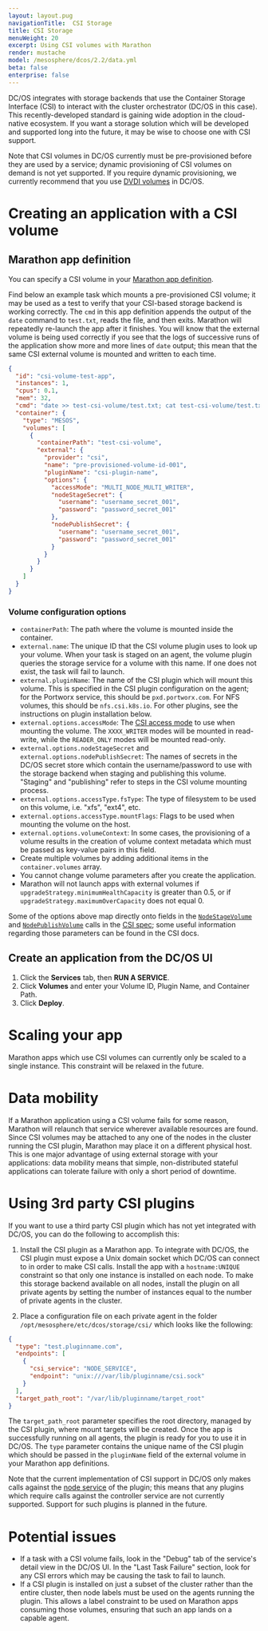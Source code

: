 ```yaml
---
layout: layout.pug
navigationTitle:  CSI Storage
title: CSI Storage
menuWeight: 20
excerpt: Using CSI volumes with Marathon
render: mustache
model: /mesosphere/dcos/2.2/data.yml
beta: false
enterprise: false
---
```


DC/OS integrates with storage backends that use the Container Storage Interface (CSI) to interact with the cluster orchestrator (DC/OS in this case). This recently-developed standard is gaining wide adoption in the cloud-native ecosystem. If you want a storage solution which will be developed and supported long into the future, it may be wise to choose one with CSI support.

Note that CSI volumes in DC/OS currently must be pre-provisioned before they are used by a service; dynamic provisioning of CSI volumes on demand is not yet supported. If you require dynamic provisioning, we currently recommend that you use [DVDI volumes](/mesosphere/dcos/2.2/storage/dvdi/) in DC/OS.
 
# Creating an application with a CSI volume

## Marathon app definition

You can specify a CSI volume in your [Marathon app definition](/mesosphere/dcos/2.2/deploying-services/creating-services/).

Find below an example task which mounts a pre-provisioned CSI volume; it may be used as a test to verify that your CSI-based storage backend is working correctly. The `cmd` in this app definition appends the output of the `date` command to `test.txt`, reads the file, and then exits. Marathon will repeatedly re-launch the app after it finishes. You will know that the external volume is being used correctly if you see that the logs of successive runs of the application show more and more lines of `date` output; this mean that the same CSI external volume is mounted and written to each time.

```json
{
  "id": "csi-volume-test-app",
  "instances": 1,
  "cpus": 0.1,
  "mem": 32,
  "cmd": "date >> test-csi-volume/test.txt; cat test-csi-volume/test.txt",
  "container": {
    "type": "MESOS",
    "volumes": [
      {
        "containerPath": "test-csi-volume",
        "external": {
          "provider": "csi",
          "name": "pre-provisioned-volume-id-001",
          "pluginName": "csi-plugin-name",
          "options": { 
            "accessMode": "MULTI_NODE_MULTI_WRITER",
            "nodeStageSecret": {
              "username": "username_secret_001",
              "password": "password_secret_001"
            },
            "nodePublishSecret": {
              "username": "username_secret_001",
              "password": "password_secret_001"
            }
          }
        }
      }
    ]
  }
}
```

### Volume configuration options

-  `containerPath`: The path where the volume is mounted inside the container.
-  `external.name`: The unique ID that the CSI volume plugin uses to look up your volume. When your task is staged on an agent, the volume plugin queries the storage service for a volume with this name. If one does not exist, the task will fail to launch.
-  `external.pluginName`: The name of the CSI plugin which will mount this volume. This is specified in the CSI plugin configuration on the agent; for the Portworx service, this should be `pxd.portworx.com`. For NFS volumes, this should be `nfs.csi.k8s.io`. For other plugins, see the instructions on plugin installation below.
-  `external.options.accessMode`: The [CSI access mode](https://github.com/container-storage-interface/spec/blob/master/spec.md) to use when mounting the volume. The `XXXX_WRITER` modes will be mounted in read-write, while the `READER_ONLY` modes will be mounted read-only.
-  `external.options.nodeStageSecret` and `external.options.nodePublishSecret`: The names of secrets in the DC/OS secret store which contain the username/password to use with the storage backend when staging and publishing this volume. "Staging" and "publishing" refer to steps in the CSI volume mounting process.
-  `external.options.accessType.fsType`: The type of filesystem to be used on this volume, i.e. "xfs", "ext4", etc.
-  `external.options.accessType.mountFlags`: Flags to be used when mounting the volume on the host.
-  `external.options.volumeContext`: In some cases, the provisioning of a volume results in the creation of volume context metadata which must be passed as key-value pairs in this field.
-  Create multiple volumes by adding additional items in the `container.volumes` array.
-  You cannot change volume parameters after you create the application.
-  Marathon will not launch apps with external volumes if `upgradeStrategy.minimumHealthCapacity` is greater than 0.5, or if `upgradeStrategy.maximumOverCapacity` does not equal 0.

Some of the options above map directly onto fields in the [`NodeStageVolume`](https://github.com/container-storage-interface/spec/blob/master/spec.md#nodestagevolume) and [`NodePublishVolume`](https://github.com/container-storage-interface/spec/blob/master/spec.md#nodepublishvolume) calls in the [CSI spec](https://github.com/container-storage-interface/spec/blob/master/spec.md); some useful information regarding those parameters can be found in the CSI docs.

## Create an application from the DC/OS UI

1. Click the **Services** tab, then **RUN A SERVICE**.
1. Click **Volumes** and enter your Volume ID, Plugin Name, and Container Path.
1. Click **Deploy**.

# Scaling your app

Marathon apps which use CSI volumes can currently only be scaled to a single instance. This constraint will be relaxed in the future.

# Data mobility

If a Marathon application using a CSI volume fails for some reason, Marathon will relaunch that service wherever available resources are found. Since CSI volumes may be attached to any one of the nodes in the cluster running the CSI plugin, Marathon may place it on a different physical host. This is one major advantage of using external storage with your applications: data mobility means that simple, non-distributed stateful applications can tolerate failure with only a short period of downtime.

# Using 3rd party CSI plugins

If you want to use a third party CSI plugin which has not yet integrated with DC/OS, you can do the following to accomplish this:

1. Install the CSI plugin as a Marathon app. To integrate with DC/OS, the CSI plugin must expose a Unix domain socket which DC/OS can connect to in order to make CSI calls. Install the app with a `hostname:UNIQUE` constraint so that only one instance is installed on each node. To make this storage backend available on all nodes, install the plugin on all private agents by setting the number of instances equal to the number of private agents in the cluster.

2. Place a configuration file on each private agent in the folder `/opt/mesosphere/etc/dcos/storage/csi/` which looks like the following:

```json
{
  "type": "test.pluginname.com",
  "endpoints": [
    {
      "csi_service": "NODE_SERVICE",
      "endpoint": "unix:///var/lib/pluginname/csi.sock"
    }
  ],
  "target_path_root": "/var/lib/pluginname/target_root"
}
```

The `target_path_root` parameter specifies the root directory, managed by the CSI plugin, where mount targets will be created. Once the app is successfully running on all agents, the plugin is ready for you to use it in DC/OS. The `type` parameter contains the unique name of the CSI plugin which should be passed in the `pluginName` field of the external volume in your Marathon app definitions.

Note that the current implementation of CSI support in DC/OS only makes calls against the [node service](https://github.com/container-storage-interface/spec/blob/master/spec.md#node-service-rpc) of the plugin; this means that any plugins which require calls against the controller service are not currently supported. Support for such plugins is planned in the future.

# Potential issues

* If a task with a CSI volume fails, look in the "Debug" tab of the service's detail view in the DC/OS UI. In the "Last Task Failure" section, look for any CSI errors which may be causing the task to fail to launch.
* If a CSI plugin is installed on just a subset of the cluster rather than the entire cluster, then node labels must be used on the agents running the plugin. This allows a label constraint to be used on Marathon apps consuming those volumes, ensuring that such an app lands on a capable agent.
